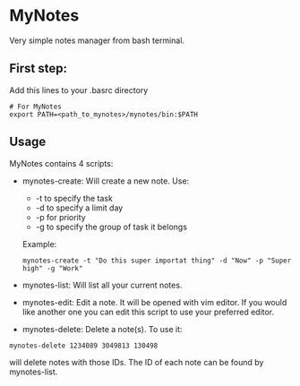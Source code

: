 # MyNotes

Very simple notes manager from bash terminal.

## First step:
Add this lines to your .basrc directory
```
# For MyNotes
export PATH=<path_to_mynotes>/mynotes/bin:$PATH
```

## Usage
MyNotes contains 4 scripts:
- mynotes-create: Will create a new note. Use:

  * -t to specify the task
  * -d to specify a limit day
  * -p for priority
  * -g to specify the group of task it belongs
  
  Example: 
  ```
  mynotes-create -t "Do this super importat thing" -d "Now" -p "Super high" -g "Work"
  ```
- mynotes-list: Will list all your current notes.
- mynotes-edit: Edit a note. It will be opened with vim editor. If you would like another one you can edit this script 
to use your preferred editor.
- mynotes-delete: Delete a note(s). To use it:
```
mynotes-delete 1234089 3049813 130498
```
will delete notes with those IDs. The ID of each note can be found by mynotes-list.
